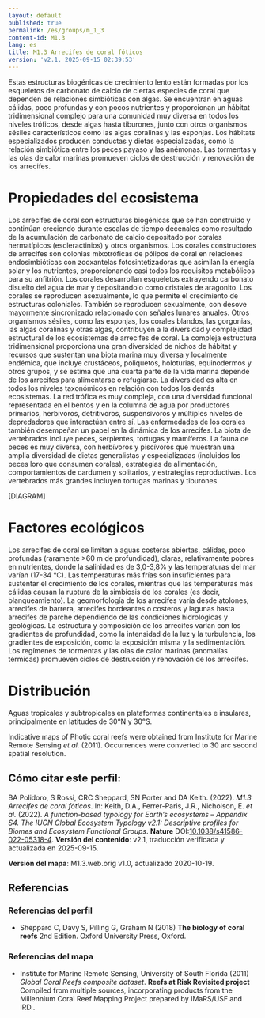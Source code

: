 ```yaml
---
layout: default
published: true
permalink: /es/groups/m_1_3
content-id: M1.3
lang: es
title: M1.3 Arrecifes de coral fóticos
version: 'v2.1, 2025-09-15 02:39:53'
---
```


Estas estructuras biogénicas de crecimiento lento están formadas por los esqueletos de carbonato de calcio de ciertas especies de coral que dependen de relaciones simbióticas con algas. Se encuentran en aguas cálidas, poco profundas y con pocos nutrientes y proporcionan un hábitat tridimensional complejo para una comunidad muy diversa en todos los niveles tróficos, desde algas hasta tiburones, junto con otros organismos sésiles característicos como las algas coralinas y las esponjas. Los hábitats especializados producen conductas y dietas especializadas, como la relación simbiótica entre los peces payaso y las anémonas. Las tormentas y las olas de calor marinas promueven ciclos de destrucción y renovación de los arrecifes.

# Propiedades del ecosistema
 
Los arrecifes de coral son estructuras biogénicas que se han construido y continúan creciendo durante escalas de tiempo decenales como resultado de la acumulación de carbonato de calcio depositado por corales hermatípicos (escleractinios) y otros organismos. Los corales constructores de arrecifes son colonias mixotróficas de pólipos de coral en relaciones endosimbióticas con zooxantelas fotosintetizadoras que asimilan la energía solar y los nutrientes, proporcionando casi todos los requisitos metabólicos para su anfitrión. Los corales desarrollan esqueletos extrayendo carbonato disuelto del agua de mar y depositándolo como cristales de aragonito. Los corales se reproducen asexualmente, lo que permite el crecimiento de estructuras coloniales. También se reproducen sexualmente, con desove mayormente sincronizado relacionado con señales lunares anuales. Otros organismos sésiles, como las esponjas, los corales blandos, las gorgonias, las algas coralinas y otras algas, contribuyen a la diversidad y complejidad estructural de los ecosistemas de arrecifes de coral. La compleja estructura tridimensional proporciona una gran diversidad de nichos de hábitat y recursos que sustentan una biota marina muy diversa y localmente endémica, que incluye crustáceos, poliquetos, holoturias, equinodermos y otros grupos, y se estima que una cuarta parte de la vida marina depende de los arrecifes para alimentarse o refugiarse. La diversidad es alta en todos los niveles taxonómicos en relación con todos los demás ecosistemas. La red trófica es muy compleja, con una diversidad funcional representada en el bentos y en la columna de agua por productores primarios, herbívoros, detritívoros, suspensívoros y múltiples niveles de depredadores que interactúan entre sí. Las enfermedades de los corales también desempeñan un papel en la dinámica de los arrecifes. La biota de vertebrados incluye peces, serpientes, tortugas y mamíferos. La fauna de peces es muy diversa, con herbívoros y piscívoros que muestran una amplia diversidad de dietas generalistas y especializadas (incluidos los peces loro que consumen corales), estrategias de alimentación, comportamientos de cardumen y solitarios, y estrategias reproductivas. Los vertebrados más grandes incluyen tortugas marinas y tiburones.

[DIAGRAM]

# Factores ecológicos
 
Los arrecifes de coral se limitan a aguas costeras abiertas, cálidas, poco profundas (raramente >60 m de profundidad), claras, relativamente pobres en nutrientes, donde la salinidad es de 3,0-3,8% y las temperaturas del mar varían (17-34 °C). Las temperaturas más frías son insuficientes para sustentar el crecimiento de los corales, mientras que las temperaturas más cálidas causan la ruptura de la simbiosis de los corales (es decir, blanqueamiento). La geomorfología de los arrecifes varía desde atolones, arrecifes de barrera, arrecifes bordeantes o costeros y lagunas hasta arrecifes de parche dependiendo de las condiciones hidrológicas y geológicas. La estructura y composición de los arrecifes varían con los gradientes de profundidad, como la intensidad de la luz y la turbulencia, los gradientes de exposición, como la exposición misma y la sedimentación. Los regímenes de tormentas y las olas de calor marinas (anomalías térmicas) promueven ciclos de destrucción y renovación de los arrecifes.
 
# Distribución
 
Aguas tropicales y subtropicales en plataformas continentales e insulares, principalmente en latitudes de 30°N y 30°S.

Indicative maps of Photic coral reefs were obtained from Institute for Marine Remote Sensing _et al._ (2011). Occurrences were converted to 30 arc second spatial resolution.

## Cómo citar este perfil:

BA Polidoro, S Rossi, CRC Sheppard, SN Porter and DA Keith. (2022). *M1.3 Arrecifes de coral fóticos*. In: Keith, D.A., Ferrer-Paris, J.R., Nicholson, E. *et al.* (2022). *A function-based typology for Earth’s ecosystems – Appendix S4. The IUCN Global Ecosystem Typology v2.1: Descriptive profiles for Biomes and Ecosystem Functional Groups*. **Nature** DOI:[10.1038/s41586-022-05318-4](https://doi.org/10.1038/s41586-022-05318-4).
**Versión del contenido**: v2.1, traducción verificada y actualizada en 2025-09-15.

**Versión del mapa**: M1.3.web.orig v1.0, actualizado 2020-10-19.

## Referencias

### Referencias del perfil
* Sheppard C, Davy S, Pilling G, Graham N  (2018) **The biology of coral reefs** 2nd Edition. Oxford University Press, Oxford.

### Referencias del mapa
* Institute for Marine Remote Sensing, University of South Florida  (2011) *Global Coral Reefs composite dataset*. **Reefs at Risk Revisited project**  Compiled from multiple sources, incorporating products from the Millennium Coral Reef Mapping Project prepared by IMaRS/USF and IRD..
